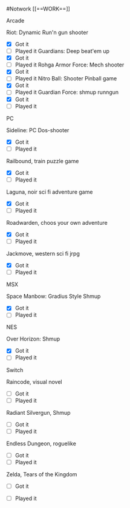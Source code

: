 #Notwork
[[==WORK==]]


Arcade

Riot: Dynamic Run'n gun shooter
- [x] Got it
- [ ] Played it
Guardians: Deep beat'em up
- [x] Got it
- [ ] Played it
Rohga Armor Force: Mech shooter
- [x] Got it
- [ ] Played it
Nitro Ball: Shooter Pinball game
- [x] Got it
- [ ] Played it
Guardian Force: shmup runngun
- [x] Got it
- [ ] Played it                                                                                                                                                                                                                                                                                                                                                                                                                           

PC

Sideline: PC Dos-shooter
- [x] Got it
- [ ] Played it

Railbound, train puzzle game
- [x] Got it
- [ ] Played it

Laguna, noir sci fi adventure game
- [x] Got it
- [ ] Played it

Roadwarden, choos your own adventure
- [x] Got it
- [ ] Played it

Jackmove, western sci fi jrpg
- [x] Got it
- [ ] Played it

MSX

Space Manbow: Gradius Style Shmup
- [x] Got it
- [ ] Played it

NES

Over Horizon: Shmup
- [x] Got it
- [ ] Played it

Switch

Raincode, visual novel
- [ ] Got it
- [ ] Played it

Radiant Silvergun, Shmup
- [ ] Got it
- [ ] Played it

Endless Dungeon, roguelike
- [ ] Got it
- [ ] Played it

Zelda, Tears of the Kingdom
- [ ] Got it
- [ ] Played it

